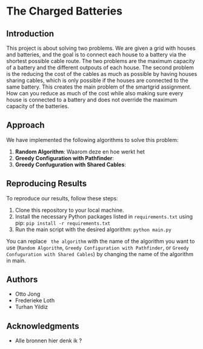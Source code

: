 # The Charged Batteries

## Introduction

This project is about solving two problems. We are given a grid with houses and batteries, and the goal is to connect each house to a battery via the shortest possible cable route. The two problems are the maximum capacity of a battery and the different outpouts of each house. The second problem is the reducing the cost of the cables as much as possible by having houses sharing cables, which is only possible if the houses are connected to the same battery. This creates the main problem of the smartgrid assignment. How can you reduce as much of the cost while also making sure every house is connected to a battery and does not override the maximum capacity of the batteries.

## Approach

We have implemented the following algorithms to solve this problem:

1. **Random Algorithm**: Waarom deze en hoe werkt het
2. **Greedy Configuration with Pathfinder**: 
3. **Greedy Confuguration with Shared Cables**: 

## Reproducing Results

To reproduce our results, follow these steps:

1. Clone this repository to your local machine.
2. Install the necessary Python packages listed in `requirements.txt` using pip: `pip install -r requirements.txt`
3. Run the main script with the desired algorithm: `python main.py` 

You can replace ` the algorithm` with the name of the algorithm you want to use (`Random Algorithm`, `Greedy Configuration with Pathfinder`, or `Greedy Confuguration with Shared Cables`) by changing the name of the algorithm in main.

## Authors

- Otto Jong
- Frederieke Loth
- Turhan Yildiz

## Acknowledgments

- Alle bronnen hier denk ik ?